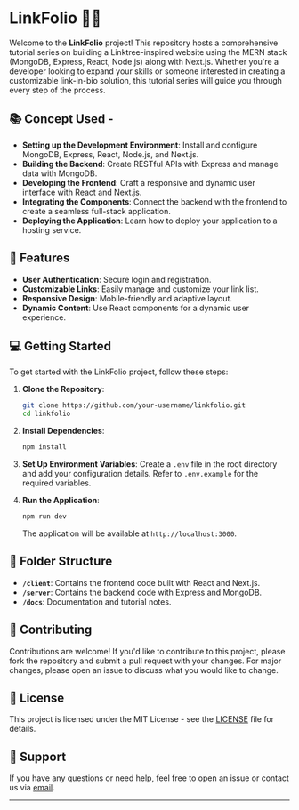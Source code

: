# LinkFolio ⛓️‍💥

Welcome to the **LinkFolio** project! This repository hosts a comprehensive tutorial series on building a Linktree-inspired website using the MERN stack (MongoDB, Express, React, Node.js) along with Next.js. Whether you're a developer looking to expand your skills or someone interested in creating a customizable link-in-bio solution, this tutorial series will guide you through every step of the process.

## 📚 Concept Used - 

- **Setting up the Development Environment**: Install and configure MongoDB, Express, React, Node.js, and Next.js.
- **Building the Backend**: Create RESTful APIs with Express and manage data with MongoDB.
- **Developing the Frontend**: Craft a responsive and dynamic user interface with React and Next.js.
- **Integrating the Components**: Connect the backend with the frontend to create a seamless full-stack application.
- **Deploying the Application**: Learn how to deploy your application to a hosting service.

## 🚀 Features

- **User Authentication**: Secure login and registration.
- **Customizable Links**: Easily manage and customize your link list.
- **Responsive Design**: Mobile-friendly and adaptive layout.
- **Dynamic Content**: Use React components for a dynamic user experience.

## 💻 Getting Started

To get started with the LinkFolio project, follow these steps:

1. **Clone the Repository**:
   ```bash
   git clone https://github.com/your-username/linkfolio.git
   cd linkfolio
   ```

2. **Install Dependencies**:
   ```bash
   npm install
   ```

3. **Set Up Environment Variables**:
   Create a `.env` file in the root directory and add your configuration details. Refer to `.env.example` for the required variables.

4. **Run the Application**:
   ```bash
   npm run dev
   ```

   The application will be available at `http://localhost:3000`.

## 📂 Folder Structure

- **`/client`**: Contains the frontend code built with React and Next.js.
- **`/server`**: Contains the backend code with Express and MongoDB.
- **`/docs`**: Documentation and tutorial notes.

## 🤝 Contributing

Contributions are welcome! If you'd like to contribute to this project, please fork the repository and submit a pull request with your changes. For major changes, please open an issue to discuss what you would like to change.

## 📄 License

This project is licensed under the MIT License - see the [LICENSE](LICENSE) file for details.

## 💬 Support

If you have any questions or need help, feel free to open an issue or contact us via [email](mailto:mohitpanjikar21@gmail.com).

---
